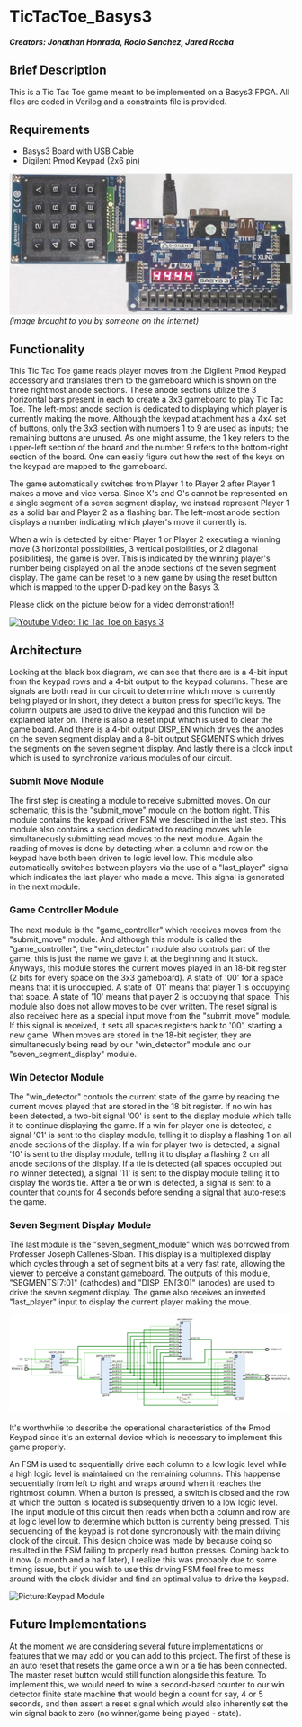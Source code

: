 # TicTacToe_Basys3 #
##### Creators: Jonathan Honrada, Rocio Sanchez, Jared Rocha #####
Brief Description
-----------------
This is a Tic Tac Toe game meant to be implemented on a Basys3 FPGA. All files are coded in Verilog and a constraints file is provided.

Requirements
---------------
- Basys3 Board with USB Cable
- Digilent Pmod Keypad (2x6 pin) 

![Picture:Keypad and Basys 3](https://raw.githubusercontent.com/JonathanHonrada/TicTacToe_Basys3/master/Basys3_PmodKYPD.jpg)
                                    _(image brought to you by someone on the internet)_

Functionality
---------------
This Tic Tac Toe game reads player moves from the Digilent Pmod Keypad accessory and translates them to the gameboard which is shown on the three rightmost anode sections. These anode sections utilize the 3 horizontal bars present in each to create a 3x3 gameboard to play Tic Tac Toe. The left-most anode section is dedicated to displaying which player is currently making the move. Although the keypad attachment has a 4x4 set of buttons, only the 3x3 section with numbers 1 to 9 are used as inputs; the remaining buttons are unused. As one might assume, the 1 key refers to the upper-left section of the board and the number 9 refers to the bottom-right section of the board. One can easily figure out how the rest of the keys on the keypad are mapped to the gameboard.

The game automatically switches from Player 1 to Player 2 after Player 1 makes a move and vice versa. Since X's and O's cannot be represented on a single segment of a seven segment display, we instead represent Player 1 as a solid bar and Player 2 as a flashing bar. The left-most anode section displays a number indicating which player's move it currently is.

When a win is detected by either Player 1 or Player 2 executing a winning move (3 horizontal possibilities, 3 vertical posibilities, or 2 diagonal posibilities), the game is over. This is indicated by the winning player's number being displayed on all the anode sections of the seven segment display. The game can be reset to a new game by using the reset button which is mapped to the upper D-pad key on the Basys 3.

Please click on the picture below for a video demonstration!!

[![Youtube Video: Tic Tac Toe on Basys 3](https://i.ytimg.com/vi/3Zp5S_m8s-U/hqdefault.jpg?sqp=-oaymwEjCPYBEIoBSFryq4qpAxUIARUAAAAAGAElAADIQj0AgKJDeAE=&rs=AOn4CLBg3-e8QM3Py1Z66wh6rr2dO1FEpA)](https://www.youtube.com/watch?v=3Zp5S_m8s-U)

Architecture
--------------
Looking at the black box diagram, we can see that there are is a 4-bit input from the keypad rows and a 4-bit output to the keypad columns. These are signals are both read in our circuit to determine which move is currently being played or in short, they detect a button press for specific keys. The column outputs are used to drive the keypad and this function will be explained later on. There is also a reset input which is used to clear the game board. And there is a 4-bit output DISP_EN which drives the anodes on the seven segment display and a 8-bit output SEGMENTS which drives the segments on the seven segment display. And lastly there is a clock input which is used to synchronize various modules of our circuit.

### Submit Move Module ### 
The first step is creating a module to receive submitted moves. On our schematic, this is the "submit_move" module on the bottom right. This module contains the keypad driver FSM we described in the last step. This module also contains a section dedicated to reading moves while simultaneously submitting read moves to the next module. Again the reading of moves is done by detecting when a column and row on the keypad have both been driven to logic level low. This module also automatically switches between players via the use of a "last_player" signal which indicates the last player who made a move. This signal is generated in the next module.

### Game Controller Module ###
The next module is the "game_controller" which receives moves from the "submit_move" module. And although this module is called the "game_controller", the "win_detector" module also controls part of the game, this is just the name we gave it at the beginning and it stuck. Anyways, this module stores the current moves played in an 18-bit register (2 bits for every space on the 3x3 gameboard). A state of '00' for a space means that it is unoccupied. A state of '01' means that player 1 is occupying that space. A state of '10' means that player 2 is occupying that space. This module also does not allow moves to be over written. The reset signal is also received here as a special input move from the "submit_move" module. If this signal is received, it sets all spaces registers back to '00', starting a new game. When moves are stored in the 18-bit register, they are simultaneously being read by our "win_detector" module and our "seven_segment_display" module.

### Win Detector Module ### 
The "win_detector" controls the current state of the game by reading the current moves played that are stored in the 18 bit register. If no win has been detected, a two-bit signal '00' is sent to the display module which tells it to continue displaying the game. If a win for player one is detected, a signal '01' is sent to the display module, telling it to display a flashing 1 on all anode sections of the display. If a win for player two is detected, a signal '10' is sent to the display module, telling it to display a flashing 2 on all anode sections of the display. If a tie is detected (all spaces occupied but no winner detected), a signal '11' is sent to the display module telling it to display the words tie. After a tie or win is detected, a signal is sent to a counter that counts for 4 seconds before sending a signal that auto-resets the game.

### Seven Segment Display Module ###
The last module is the "seven_segment_module" which was borrowed from Professer Joseph Callenes-Sloan. This display is a multiplexed display which cycles through a set of segment bits at a very fast rate, allowing the viewer to perceive a constant gameboard. The outputs of this module, "SEGMENTS[7:0]" (cathodes) and "DISP_EN[3:0]" (anodes) are used to drive the seven segment display. The game also receives an inverted "last_player" input to display the current player making the move.

![Picture:Elaborated Design](https://raw.githubusercontent.com/JonathanHonrada/TicTacToe_Basys3/master/elaborated_design.png)

It's worthwhile to describe the operational characteristics of the Pmod Keypad since it's an external device which is necessary to implement this game properly.

An FSM is used to sequentially drive each column to a low logic level while a high logic level is maintained on the remaining columns. This happense sequentially from left to right and wraps around when it reaches the rightmost column. When a button is pressed, a switch is closed and the row at which the button is located is subsequently driven to a low logic level. The input module of this circuit then reads when both a column and row are at logic level low to determine which button is currently being pressed. This sequencing of the keypad is not done syncronously with the main driving clock of the circuit. This design choice was made by because doing so resulted in the FSM failing to properly read button presses. Coming back to it now (a month and a half later), I realize this was probably due to some timing issue, but if you wish to use this driving FSM feel free to mess around with the clock divider and find an optimal value to drive the keypad.

![Picture:Keypad Module](https://i.imgur.com/PWv8lRb.png)

Future Implementations
----------------
At the moment we are considering several future implementations or features that we may add or you can add to this project. The first of these is an auto reset that resets the game once a win or a tie has been connected. The master reset button would still function alongside this feature. To implement this, we would need to wire a second-based counter to our win detector finite state machine that would begin a count for say, 4 or 5 seconds, and then assert a reset signal which would also inherently set the win signal back to zero (no winner/game being played - state).

